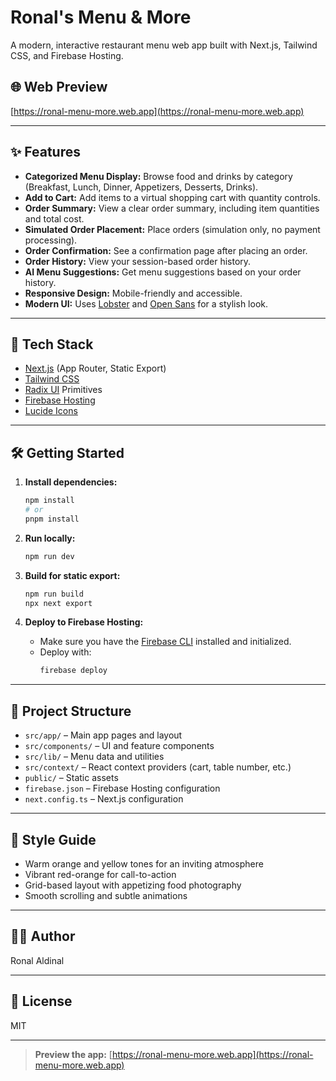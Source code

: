 # Ronal's Menu & More

A modern, interactive restaurant menu web app built with Next.js, Tailwind CSS, and Firebase Hosting.

## 🌐 Web Preview

[https://ronal-menu-more.web.app](https://ronal-menu-more.web.app)

---

## ✨ Features

- **Categorized Menu Display:** Browse food and drinks by category (Breakfast, Lunch, Dinner, Appetizers, Desserts, Drinks).
- **Add to Cart:** Add items to a virtual shopping cart with quantity controls.
- **Order Summary:** View a clear order summary, including item quantities and total cost.
- **Simulated Order Placement:** Place orders (simulation only, no payment processing).
- **Order Confirmation:** See a confirmation page after placing an order.
- **Order History:** View your session-based order history.
- **AI Menu Suggestions:** Get menu suggestions based on your order history.
- **Responsive Design:** Mobile-friendly and accessible.
- **Modern UI:** Uses [Lobster](https://fonts.google.com/specimen/Lobster) and [Open Sans](https://fonts.google.com/specimen/Open+Sans) for a stylish look.

---

## 🚀 Tech Stack

- [Next.js](https://nextjs.org/) (App Router, Static Export)
- [Tailwind CSS](https://tailwindcss.com/)
- [Radix UI](https://www.radix-ui.com/) Primitives
- [Firebase Hosting](https://firebase.google.com/products/hosting)
- [Lucide Icons](https://lucide.dev/)

---

## 🛠️ Getting Started

1. **Install dependencies:**

   ```sh
   npm install
   # or
   pnpm install
   ```

2. **Run locally:**

   ```sh
   npm run dev
   ```

3. **Build for static export:**

   ```sh
   npm run build
   npx next export
   ```

4. **Deploy to Firebase Hosting:**
   - Make sure you have the [Firebase CLI](https://firebase.google.com/docs/cli) installed and initialized.
   - Deploy with:
     ```sh
     firebase deploy
     ```

---

## 📁 Project Structure

- `src/app/` – Main app pages and layout
- `src/components/` – UI and feature components
- `src/lib/` – Menu data and utilities
- `src/context/` – React context providers (cart, table number, etc.)
- `public/` – Static assets
- `firebase.json` – Firebase Hosting configuration
- `next.config.ts` – Next.js configuration

---

## 🎨 Style Guide

- Warm orange and yellow tones for an inviting atmosphere
- Vibrant red-orange for call-to-action
- Grid-based layout with appetizing food photography
- Smooth scrolling and subtle animations

---

## 👨‍💻 Author

Ronal Aldinal

---

## 📄 License

MIT

---

> **Preview the app:** [https://ronal-menu-more.web.app](https://ronal-menu-more.web.app)
